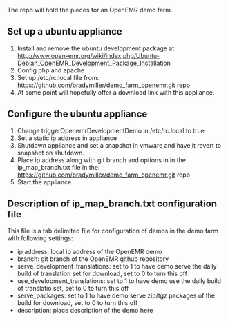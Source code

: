 
The repo will hold the pieces for an OpenEMR demo farm.

Set up a ubuntu appliance
-------------------------
1. Install and remove the ubuntu development package at:
   http://www.open-emr.org/wiki/index.php/Ubuntu-Debian_OpenEMR_Development_Package_Installation
2. Config php and apache
3. Set up /etc/rc.local file from:
   https://github.com/bradymiller/demo_farm_openemr.git repo
4. At some point will hopefully offer a download link with this appliance.

Configure the ubuntu appliance
------------------------------
1. Change triggerOpenemrDevelopmentDemo in /etc/rc.local  to true
2. Set a static ip address in appliance
3. Shutdown appliance and set a snapshot in vmware and have it revert to
   snapshot on shutdown.
4. Place ip address along with git branch and options in
   in the ip_map_branch.txt file in the:
   https://github.com/bradymiller/demo_farm_openemr.git repo
5. Start the appliance

Description of ip_map_branch.txt configuration file
---------------------------------------------------
This file is a tab delimited file for configuration of demos in the demo farm with following settings:
- ip address: local ip address of the OpenEMR demo
- branch: git branch of the OpenEMR github repository
- serve_development_translations: set to 1 to have demo serve the daily build of translation set for download, set to 0 to turn this off
- use_development_translations: set to 1 to have demo use the daily build of translatio set, set to 0 to turn this off
- serve_packages: set to 1 to have demo serve zip/tgz packages of the build for download, set to 0 to turn this off
- description: place description of the demo here
